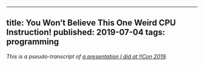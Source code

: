 --------------------------------------------------------------------------------
title: You Won’t Believe This One Weird CPU Instruction!
published: 2019-07-04
tags: programming
--------------------------------------------------------------------------------

_This is a pseudo-transcript of [a presentation I did at !!Con
2019](https://www.youtube.com/watch?v=bLFqLfz2Fmc)._
